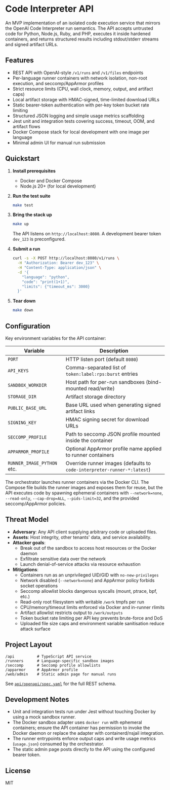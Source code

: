 # Code Interpreter API

An MVP implementation of an isolated code execution service that mirrors the OpenAI Code Interpreter run semantics. The API accepts untrusted code for Python, Node.js, Ruby, and PHP, executes it inside hardened containers, and returns structured results including stdout/stderr streams and signed artifact URLs.

## Features

- REST API with OpenAI-style `/v1/runs` and `/v1/files` endpoints
- Per-language runner containers with network isolation, non-root execution, and seccomp/AppArmor profiles
- Strict resource limits (CPU, wall clock, memory, output, and artifact caps)
- Local artifact storage with HMAC-signed, time-limited download URLs
- Static bearer-token authentication with per-key token bucket rate limiting
- Structured JSON logging and simple usage metrics scaffolding
- Jest unit and integration tests covering success, timeout, OOM, and artifact flows
- Docker Compose stack for local development with one image per language
- Minimal admin UI for manual run submission

## Quickstart

1. **Install prerequisites**
   - Docker and Docker Compose
   - Node.js 20+ (for local development)

2. **Run the test suite**

   ```bash
   make test
   ```

3. **Bring the stack up**

   ```bash
   make up
   ```

   The API listens on `http://localhost:8080`. A development bearer token `dev_123` is preconfigured.

4. **Submit a run**

   ```bash
   curl -s -X POST http://localhost:8080/v1/runs \
     -H "Authorization: Bearer dev_123" \
     -H "Content-Type: application/json" \
     -d '{
       "language": "python",
       "code": "print(1+1)",
       "limits": {"timeout_ms": 3000}
     }'
   ```

5. **Tear down**

   ```bash
   make down
   ```

## Configuration

Key environment variables for the API container:

| Variable | Description |
| --- | --- |
| `PORT` | HTTP listen port (default `8080`) |
| `API_KEYS` | Comma-separated list of `token:label:rps:burst` entries |
| `SANDBOX_WORKDIR` | Host path for per-run sandboxes (bind-mounted read/write) |
| `STORAGE_DIR` | Artifact storage directory |
| `PUBLIC_BASE_URL` | Base URL used when generating signed artifact links |
| `SIGNING_KEY` | HMAC signing secret for download URLs |
| `SECCOMP_PROFILE` | Path to seccomp JSON profile mounted inside the container |
| `APPARMOR_PROFILE` | Optional AppArmor profile name applied to runner containers |
| `RUNNER_IMAGE_PYTHON` etc. | Override runner images (defaults to `code-interpreter-runner-*:latest`) |

The orchestrator launches runner containers via the Docker CLI. The Compose file builds the runner images and exposes them for reuse, but the API executes code by spawning ephemeral containers with `--network=none`, `--read-only`, `--cap-drop=ALL`, `--pids-limit=32`, and the provided seccomp/AppArmor policies.

## Threat Model

- **Adversary**: Any API client supplying arbitrary code or uploaded files.
- **Assets**: Host integrity, other tenants' data, and service availability.
- **Attacker goals**:
  - Break out of the sandbox to access host resources or the Docker daemon
  - Exfiltrate sensitive data over the network
  - Launch denial-of-service attacks via resource exhaustion
- **Mitigations**:
  - Containers run as an unprivileged UID/GID with `no-new-privileges`
  - Network disabled (`--network=none`) and AppArmor policy forbids socket operations
  - Seccomp allowlist blocks dangerous syscalls (mount, ptrace, bpf, etc.)
  - Read-only root filesystem with writable `/work` tmpfs per run
  - CPU/memory/timeout limits enforced via Docker and in-runner rlimits
  - Artifact allowlist restricts output to `/work/outputs`
  - Token bucket rate limiting per API key prevents brute-force and DoS
  - Uploaded file size caps and environment variable sanitisation reduce attack surface

## Project Layout

```
/api          # TypeScript API service
/runners      # Language-specific sandbox images
/seccomp      # Seccomp profile allowlists
/apparmor     # AppArmor profile
/web/admin    # Static admin page for manual runs
```

See [`api/openapi/spec.yaml`](api/openapi/spec.yaml) for the full REST schema.

## Development Notes

- Unit and integration tests run under Jest without touching Docker by using a mock sandbox runner.
- The Docker sandbox adapter uses `docker run` with ephemeral containers; ensure the API container has permission to invoke the Docker daemon or replace the adapter with containerd/nsjail integration.
- The runner entrypoints enforce output caps and write usage metrics (`usage.json`) consumed by the orchestrator.
- The static admin page posts directly to the API using the configured bearer token.

## License

MIT
